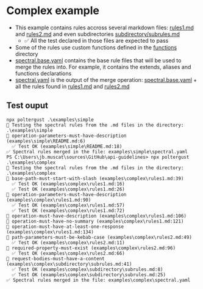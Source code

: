 # Complex example

* This example contains rules accross several markdown files: [rules1.md](rules1.md) and [rules2.md](rules2.md) and even subdirectories [subdirectory/subrules.md](subdirectory/subrules.md)
  * ✅ All the test declared in those files are expected to pass
* Some of the rules use custom functions defined in the [functions](functions) directory
* [spectral.base.yaml](spectral.base.yaml) contains the base rule files that will be used to merge the rules into. For example, it contains the extends, aliases and functions declarations
* [spectral.yaml](spectral.yaml) is the output of the merge operation: [spectral.base.yaml](spectral.base.yaml) + all the rules found in [rules1.md](rules1.md) and [rules2.md](rules2.md)

## Test ouput

```
npx poltergust .\examples\simple
🔎 Testing the spectral rules from the .md files in the directory: .\examples\simple
👻 operation-parameters-must-have-description (examples\simple\README.md:6)
  ✅ Test OK (examples\simple\README.md:18)
✅ Spectral rules merged in the file: examples\simple\spectral.yaml
PS C:\Users\jb.muscat\sources\GitHub\api-guidelines> npx poltergust .\examples\complex
🔎 Testing the spectral rules from the .md files in the directory: .\examples\complex
👻 base-path-must-start-with-slash (examples\complex\rules1.md:39)
  ✅ Test OK (examples\complex\rules1.md:16)
  ✅ Test OK (examples\complex\rules1.md:26)
👻 operation-parameters-must-have-description (examples\complex\rules1.md:90)
  ✅ Test OK (examples\complex\rules1.md:57)
  ✅ Test OK (examples\complex\rules1.md:72)
👻 operation-must-have-description (examples\complex\rules1.md:106)
👻 operation-must-have-no-summary (examples\complex\rules1.md:121)
👻 operation-must-have-at-least-one-response (examples\complex\rules1.md:134)
👻 path-parameters-must-be-kebab-case (examples\complex\rules2.md:49)
  ✅ Test OK (examples\complex\rules2.md:11)
👻 required-property-must-exist (examples\complex\rules2.md:96)
  ✅ Test OK (examples\complex\rules2.md:66)
👻 request-bodies-must-have-a-content (examples\complex\subdirectory\subrules.md:41)
  ✅ Test OK (examples\complex\subdirectory\subrules.md:8)
  ✅ Test OK (examples\complex\subdirectory\subrules.md:25)
✅ Spectral rules merged in the file: examples\complex\spectral.yaml
```